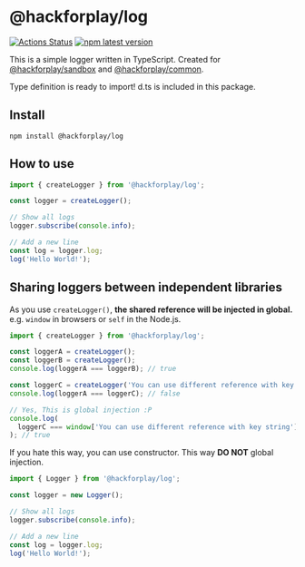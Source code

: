 # @hackforplay/log

[![Actions Status](https://github.com/hackforplay/log/workflows/Release%20package/badge.svg)](https://github.com/hackforplay/log/actions)
[![npm latest version](https://img.shields.io/npm/v/@hackforplay/log/latest.svg)](https://www.npmjs.com/package/@hackforplay/log)

This is a simple logger written in TypeScript. Created for [@hackforplay/sandbox](https://github.com/hackforplay/sandbox) and [@hackforplay/common](https://github.com/hackforplay/common).

Type definition is ready to import! d.ts is included in this package.

## Install

`npm install @hackforplay/log`

## How to use

```javascript
import { createLogger } from '@hackforplay/log';

const logger = createLogger();

// Show all logs
logger.subscribe(console.info);

// Add a new line
const log = logger.log;
log('Hello World!');
```

## Sharing loggers between independent libraries

As you use `createLogger()`, **the shared reference will be injected in global.** e.g. `window` in browsers or `self` in the Node.js.

```javascript
import { createLogger } from '@hackforplay/log';

const loggerA = createLogger();
const loggerB = createLogger();
console.log(loggerA === loggerB); // true

const loggerC = createLogger('You can use different reference with key string');
console.log(loggerA === loggerC); // false

// Yes, This is global injection :P
console.log(
  loggerC === window['You can use different reference with key string']
); // true
```

If you hate this way, you can use constructor. This way **DO NOT** global injection.

```javascript
import { Logger } from '@hackforplay/log';

const logger = new Logger();

// Show all logs
logger.subscribe(console.info);

// Add a new line
const log = logger.log;
log('Hello World!');
```
